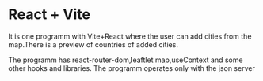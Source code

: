 # React + Vite

It is one programm with Vite+React where the user can add cities from the map.There is a preview of countries of added cities.

The programm has react-router-dom,leaftlet map,useContext and some other hooks and libraries.
The programm operates only with the json server